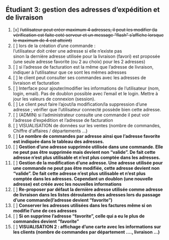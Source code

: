 ## Étudiant 3: gestion des adresses d’expédition et de livraison

1.  [x] ~~l’utilisateur peut créer maximum 4 adresses, il peut les modifier (la vérification est faite coté serveur et un message “flash” s’affiche lorsque le maximum de 4 est atteint)~~
2.  [ ] lors de la création d’une commande : <br>
    l’utilisateur doit créer une adresse si elle n’existe pas<br> 
    sinon la dernière adresse utilisée pour la livraison (favori) est proposée (une seule adresse favorite (ou 2 au choix) pour les 2 adresses)
3.  [ ] si l’adresse de facturation est la même que l’adresse de livraison, indiquer à l’utilisateur que ce sont les mêmes adresses
4.  [ ] le client peut consulter ses commandes avec les adresses de livraison et facturation
5.  [ ] Interface pour ajouter/modifier les informations de l’utilisateur (nom, login, email). Pas de doublon possible avec l’email et le login. Mettre à jour les valeurs de connexion (session).
6.  [ ] Le client peut faire l’ajout/la modification/la suppression d’une adresse ; vérifier que l’utilisateur connecté possède bien cette adresse.
7.  [ ] (ADMIN) si l’administrateur consulte une commande il peut voir l’adresse d’expédition et l’adresse de facturation
8.  [ ] VISUALISATION de données sur les ventes (nombre de commandes, Chiffre d'affaires / départements …)
9.  [ ] **Le nombre de commandes par adresse ainsi que l’adresse favorite est indiquée dans le tableau des adresses.**
10. [ ] **Gestion d’une adresse supprimée utilisée dans une commande. Elle ne peut pas être supprimée mais devient non “valide”. De fait cette adresse n’est plus utilisable et n’est plus comptée dans les adresses.**
11. [ ] **Gestion de la modification d’une adresse. Une adresse utilisée pour une commande ne peut pas être modifiée, cette adresse devient non “valide”. De fait cette adresse n’est plus utilisable et n’est plus comptée dans les adresses. Cependant un doublon (une nouvelle adresse) est créée avec les nouvelles informations**
12. [ ] **Re-proposer par défaut la dernière adresse utilisée comme adresse de livraison dans les listes déroulantes des adresses lors du passage d’une commande(l’adresse devient “favorite”)**
13. [ ] **Conserver les adresses utilisées dans les factures même si on modifie l’une de ces adresses**
14. [ ] **Si on supprime l’adresse “favorite”, celle qui a eu le plus de commandes devient “favorite”**
15. [ ] **VISUALISATION 2 : affichage d’une carte avec les informations sur les clients (nombre de commandes par département …., livraison …)**















